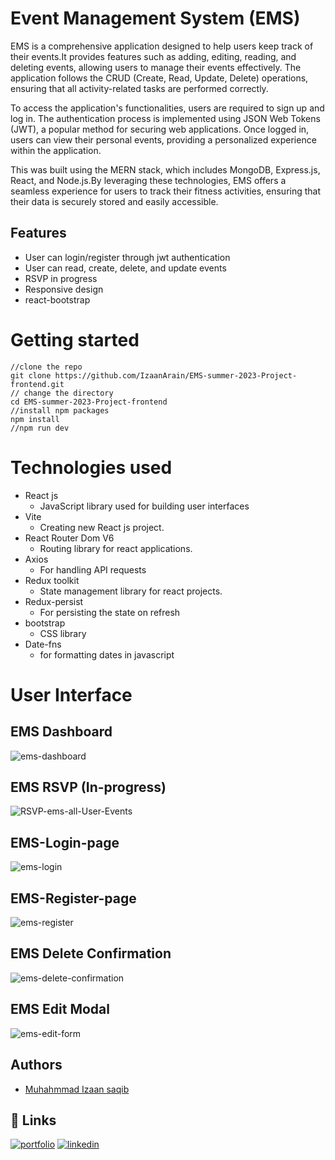 # Event Management System (EMS)
EMS is a comprehensive application designed to help users keep track of their events.It provides features such as adding, editing, reading, and deleting events, allowing users to manage their events effectively. The application follows the CRUD (Create, Read, Update, Delete) operations, ensuring that all activity-related tasks are performed correctly.

To access the application's functionalities, users are required to sign up and log in. The authentication process is implemented using JSON Web Tokens (JWT), a popular method for securing web applications. Once logged in, users can view their personal events, providing a personalized experience within the application.

This was built using the MERN stack, which includes MongoDB, Express.js, React, and Node.js.By leveraging these technologies, EMS offers a seamless experience for users to track their fitness activities, ensuring that their data is securely stored and easily accessible.

## Features

- User can login/register through jwt authentication
- User can read, create, delete, and update events
- RSVP in progress
- Responsive design
- react-bootstrap

# Getting started
    //clone the repo
    git clone https://github.com/IzaanArain/EMS-summer-2023-Project-frontend.git
    // change the directory
    cd EMS-summer-2023-Project-frontend
    //install npm packages
    npm install
    //npm run dev
# Technologies used
* React js
  * JavaScript library used for building user interfaces
* Vite
  * Creating new React js project.
* React Router Dom V6
  * Routing library for react applications.
* Axios
  * For handling API requests
* Redux toolkit
  * State management library for react projects.
* Redux-persist
  * For persisting the state on refresh
* bootstrap
  * CSS library
* Date-fns
  * for formatting dates in javascript 
# User Interface

## EMS Dashboard
![ems-dashboard](https://github.com/IzaanArain/EMS-summer-2023-Project-frontend/assets/102476680/cbf0b626-9817-4cb7-a580-cc5ec5544c5d)

## EMS RSVP (In-progress)
![RSVP-ems-all-User-Events](https://github.com/IzaanArain/EMS-summer-2023-Project-frontend/assets/102476680/8f762271-eaa6-40dc-bd51-a48a26724d55)

## EMS-Login-page
![ems-login](https://github.com/IzaanArain/EMS-summer-2023-Project-frontend/assets/102476680/028562dd-6f95-4a4b-ae62-303a5370744d)

## EMS-Register-page
![ems-register](https://github.com/IzaanArain/EMS-summer-2023-Project-frontend/assets/102476680/2248d6e7-8bcc-45ac-b726-d0bec330903d)

## EMS Delete Confirmation
![ems-delete-confirmation](https://github.com/IzaanArain/EMS-summer-2023-Project-frontend/assets/102476680/9fcba8a0-0d89-4c01-a1e9-753947664981)

## EMS Edit Modal
![ems-edit-form](https://github.com/IzaanArain/EMS-summer-2023-Project-frontend/assets/102476680/5076f7d6-37e3-47d1-ab28-6b88bf2bef40)

## Authors
- [Muhahmmad Izaan saqib](https://github.com/IzaanArain)


## 🔗 Links
[![portfolio](https://img.shields.io/badge/my_portfolio-000?style=for-the-badge&logo=ko-fi&logoColor=white)](https://github.com/IzaanArain)
[![linkedin](https://img.shields.io/badge/linkedin-0A66C2?style=for-the-badge&logo=linkedin&logoColor=white)](https://www.linkedin.com/in/izaan-saquib/)

